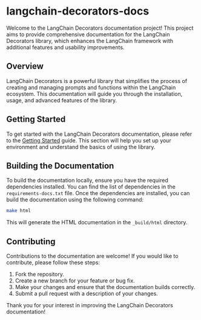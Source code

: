 # langchain-decorators-docs

Welcome to the LangChain Decorators documentation project! This project aims to provide comprehensive documentation for the LangChain Decorators library, which enhances the LangChain framework with additional features and usability improvements.

## Overview

LangChain Decorators is a powerful library that simplifies the process of creating and managing prompts and functions within the LangChain ecosystem. This documentation will guide you through the installation, usage, and advanced features of the library.

## Getting Started

To get started with the LangChain Decorators documentation, please refer to the [Getting Started](docs/getting-started.md) guide. This section will help you set up your environment and understand the basics of using the library.

## Building the Documentation

To build the documentation locally, ensure you have the required dependencies installed. You can find the list of dependencies in the `requirements-docs.txt` file. Once the dependencies are installed, you can build the documentation using the following command:

```bash
make html
```

This will generate the HTML documentation in the `_build/html` directory.

## Contributing

Contributions to the documentation are welcome! If you would like to contribute, please follow these steps:

1. Fork the repository.
2. Create a new branch for your feature or bug fix.
3. Make your changes and ensure that the documentation builds correctly.
4. Submit a pull request with a description of your changes.

Thank you for your interest in improving the LangChain Decorators documentation!